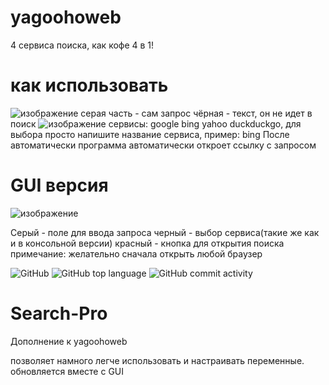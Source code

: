 # yagoohoweb
4 сервиса поиска, как кофе 4 в 1!
# как использовать
![изображение](https://user-images.githubusercontent.com/74048469/235959596-ff7cc1b2-eebb-4d6a-a33b-74e0c940ddf8.png)
серая часть - сам запрос
чёрная - текст, он не идет в поиск
![изображение](https://user-images.githubusercontent.com/74048469/235959895-0690226e-f608-47e9-94af-3c65f44b2427.png)
сервисы: google bing yahoo duckduckgo, для выбора просто напишите название сервиса, пример: bing
После автоматически программа автоматически откроет ссылку с запросом

# GUI версия

![изображение](https://user-images.githubusercontent.com/74048469/236207565-cc997181-1d57-4047-af3c-8462a0eaa753.png)

Серый - поле для ввода запроса
черный - выбор сервиса(такие же как и в консольной версии)
красный - кнопка для открытия поиска
примечание: желательно сначала открыть любой браузер

![GitHub](https://img.shields.io/github/license/sashimiv/yagoohoweb?style=for-the-badge)
![GitHub top language](https://img.shields.io/github/languages/top/sashimiv/yagoohoweb?style=for-the-badge)
![GitHub commit activity](https://img.shields.io/github/commit-activity/w/sashimiv/yagoohoweb?style=for-the-badge)
# Search-Pro
Дополнение к yagoohoweb 

позволяет намного легче использовать и настраивать переменные. обновляется вместе с GUI

